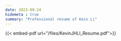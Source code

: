 ```yaml
---
date: 2023-09-24
hidemeta : true
summary: "Professional resume of Kein Li"
---
```


{{< embed-pdf url="/files/KevinJHLI_Resume.pdf">}}
